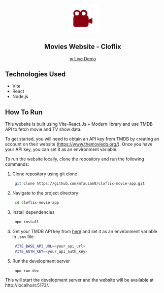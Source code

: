 <div align="center">
    <img src="./src/assets/image/cloflix.png" alt="Cloflix" width="100" />
  <h2>Movies Website - Cloflix</h2>
    <a href="https://cloflix-movie-app.vercel.app/" target="_blank">➥ Live Demo</a>
</div>

## Technologies Used
- Vite
- React
- Node.js

## How To Run
This website is built using Vite-React.Js + Modern library and use TMDB API to fetch movie and TV show data.

To get started, you will need to obtain an API key from TMDB by creating an account on their website (https://www.themoviedb.org/). Once you have your API key, you can set it as an environment variable.

To run the website locally, clone the repository and run the following commands:

1. Clone repository using git clone
   ```bash
    git clone https://github.com/mfauzan8/cloflix-movie-app.git
    ```
2. Navigate to the project directory
   ```bash
    cd cloflix-movie-app
    ```
3. Install dependencies
   ```bash
    npm install
    ```
4. Get your TMDB API key from [here](https://www.themoviedb.org/) and set it as an environment variable in `.env` file
   ```bash
    VITE_BASE_API_URL=<your_api_url>
    VITE_AUTH_KEY=<your_api_auth_key>
    ```
5. Run the development server
   ```bash
    npm run dev
    ```

This will start the development server and the website will be available at http://localhost:5173/.

